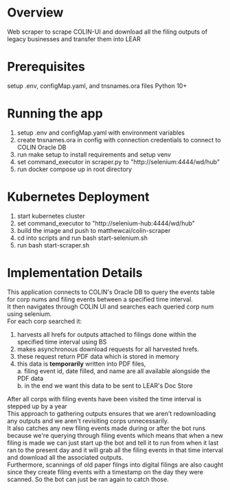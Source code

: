 # Overview
Web scraper to scrape COLIN-UI and download all the filing outputs of legacy businesses and transfer them into LEAR  

# Prerequisites
setup .env, configMap.yaml, and tnsnames.ora files
Python 10+

# Running the app
1. setup .env and configMap.yaml with environment variables
2. create tnsnames.ora in config with connection credentials to connect to COLIN Oracle DB
3. run make setup to install requirements and setup venv
4. set command_executor in scraper.py to "http://selenium:4444/wd/hub"
5. run docker compose up in root directory

# Kubernetes Deployment
1. start kubernetes cluster
2. set command_executor to "http://selenium-hub:4444/wd/hub"
3. build the image and push to matthewcai/colin-scraper
4. cd into scripts and run bash start-selenium.sh
5. run bash start-scraper.sh

# Implementation Details
This application connects to COLIN's Oracle DB to query the events table for corp nums and filing events between a specified time interval.  
It then navigates through COLIN UI and searches each queried corp num using selenium.  
For each corp searched it:  
1. harvests all hrefs for outputs attached to filings done within the specified time interval using BS  
2. makes asynchronous download requests for all harvested hrefs.  
3. these request return PDF data which is stored in memory  
4. this data is **temporarily** written into PDF files,  
    a. filing event id, date filled, and name are all available alongside the PDF data  
    b. in the end we want this data to be sent to LEAR's Doc Store  

After all corps with filing events have been visited the time interval is stepped up by a year  
This approach to gathering outputs ensures that we aren't redownloading any outputs and we aren't revisiting corps unnecessarily.  
It also catches any new filing events made during or after the bot runs because we're querying through filing events which means that when a new filing is made we can just start up the bot and tell it to run from when it last ran to the present day and it will grab all the filing events in that time interval and download all the associated outputs.  
Furthermore, scannings of old paper filngs into digital filings are also caught since they create filing events with a timestamp on the day they were scanned. So the bot can just be ran again to catch those.
